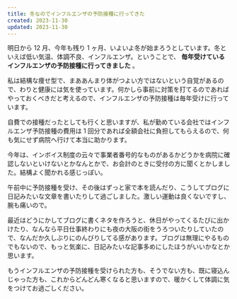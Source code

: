 ```yaml
---
title: 冬なのでインフルエンザの予防接種に行ってきた
created: 2023-11-30
updated: 2023-11-30
---
```


明日から 12 月、今年も残り 1 ヶ月、いよいよ冬が始まろうとしています。冬といえば低い気温、体調不良、インフルエンザ。ということで、 **毎年受けているインフルエンザの予防接種に行ってきました** 。

私は結構な痩せ型で、まああんまり体がつよい方ではないという自覚があるので、わりと健康には気を使っています。何かしら事前に対策を打てるのであればやっておくべきだと考えるので、インフルエンザの予防接種は毎年受けに行っています。

自費での接種だったとしても行くと思いますが、私が勤めている会社ではインフルエンザ予防接種の費用は 1 回分であれば全額会社に負担してもらえるので、何も気にせず病院へ行けて本当に助かります。

今年は、インボイス制度の云々で事業者番号的なものがあるかどうかを病院に確認しないといけないとかなんとかで、お会計のときに受付の方に聞くとかしました。結構よく聞かれる感じっぽい。

午前中に予防接種を受け、その後はずっと家で本を読んだり、こうしてブログに日記みたいな文章を書いたりして過ごしました。激しい運動は良くないですし、腕も痛いので。

最近はどうにかしてブログに書くネタを作ろうと、休日がやってくるたびに出かけたり、なんなら平日仕事終わりにも夜の大阪の街をうろついたりしていたので、なんだか久しぶりにのんびりしてる感があります。ブログは無理にやるものでもないので、もっと気楽に、日記みたいな記事多めにしたほうがいいかなとか思います。

もうインフルエンザの予防接種を受けられた方も、そうでない方も、既に寝込んじゃった方も、これからどんどん寒くなると思いますので、暖かくして体調に気をつけてお過ごしください。
